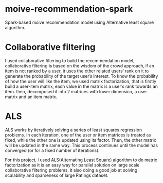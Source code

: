 # moive-recommendation-spark
Spark-based moive recommendation model using Alternative least square algorithm.

# Collaborative filtering
I used collaborative filtering to build the recommendation model, collaborative filtering is based on the wisdom of the crowd approach, if an item is not ranked by a user, it uses the other related users’ rank on it to generate the probability of the target user’s interest.
To know the probability of how the user will like the item, we used matrix factorization, that is firstly build a user-item matrix, each value in the matrix is a user’s rank towards an item. then, decomposed it into 2 matrices with lower dimension, a user matrix and an item matrix. 

# ALS
ALS works by iteratively solving a series of least squares regression problems. In each iteration, one of the user or item matrices is treated as fixed, while the other one is updated using its factor. Then, the other matrix will be updated in the same way. This process continues until the model has converged (or for a fixed number of iterations).

For this project, I used ALS(Alternating Least Square) algorithm to do matrix factorization as it is an easy way for parallel solution on large scale collaborative filtering problems, it also doing a good job at solving scalability and sparseness of large Ratings dataset.
